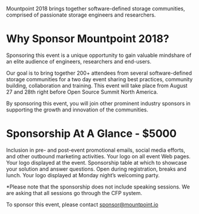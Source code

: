 Mountpoint 2018 brings together software-defined storage communities, comprised of passionate storage engineers and researchers. 

# Why Sponsor Mountpoint 2018? 

Sponsoring this event is a unique opportunity to gain valuable mindshare of an elite audience of engineers, researchers and end-users. 

Our goal is to bring together 200+ attendees from several software-defined storage communities  for a two day event sharing best practices, community building, collaboration and training. This event will take place from August 27 and 28th right before Open Source Summit North America. 

By sponsoring this event, you will join other prominent industry sponsors in supporting the growth and innovation of the communities. 

# Sponsorship At A Glance - $5000

Inclusion in pre- and post-event promotional emails, social media efforts, and other outbound marketing activities.
Your logo on all event Web pages.
Your logo displayed at the event. 
Sponsorship table at which to showcase your solution and answer questions. Open during registration, breaks and lunch. 
Your logo displayed at Monday night’s welcoming party. 

*Please note that the sponsorship does not include speaking sessions. We are asking that all sessions go through the CFP system. 

To sponsor this event, please contact [sponsor@mountpoint.io](mailto:sponsor@mountpoint.io)
